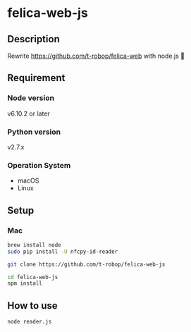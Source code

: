 # felica-web-js
## Description
Rewrite https://github.com/t-robop/felica-web with node.js 🎉

## Requirement
### Node version
v6.10.2 or later

### Python version
v2.7.x

### Operation System
- macOS
- Linux

## Setup
### Mac
``` bash
brew install node
sudo pip install -U nfcpy-id-reader
```
``` bash
git clone https://github.com/t-robop/felica-web-js
```
``` bash
cd felica-web-js
npm install
```

## How to use

``` bash
node reader.js
```